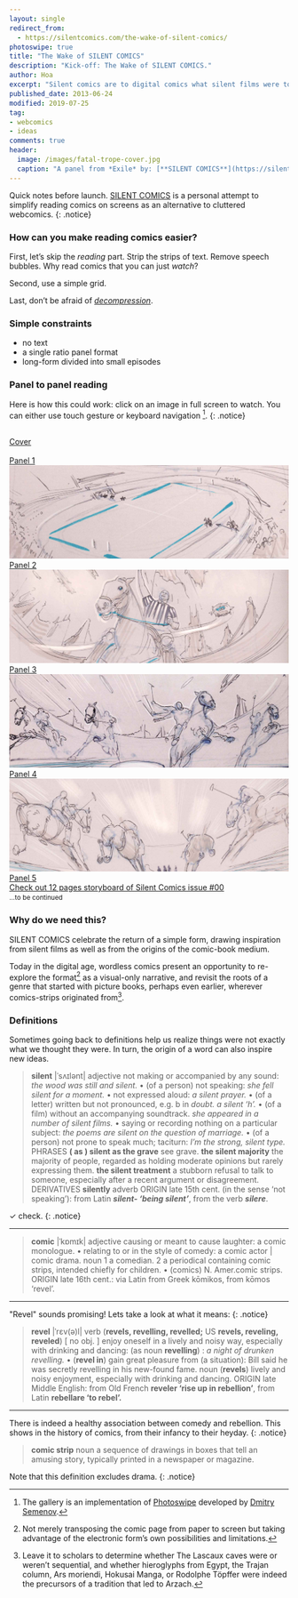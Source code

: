 ```yaml
---
layout: single
redirect_from:
  - https://silentcomics.com/the-wake-of-silent-comics/
photoswipe: true
title: "The Wake of SILENT COMICS"
description: "Kick-off: The Wake of SILENT COMICS."
author: Hoa
excerpt: "Silent comics are to digital comics what silent films were to cinema. In reverse chronology. Where we discuss the origin of the word comic."
published_date: 2013-06-24
modified: 2019-07-25
tag:
- webcomics
- ideas
comments: true
header:
  image: /images/fatal-trope-cover.jpg
  caption: "A panel from *Exile* by: [**SILENT COMICS**](https://silent-comics.com)"
---
```


Quick notes before launch. [SILENT COMICS](https://silent-comics.com) is a personal attempt to simplify reading comics on screens as an alternative to cluttered webcomics.
{: .notice}

### How can you make reading comics easier?

First, let’s skip the *reading* part. Strip the strips of text. Remove speech bubbles. Why read comics that you can just *watch*?

Second, use a simple grid.

Last, don’t be afraid of [*decompression*](https://en.wikipedia.org/wiki/Decompression_(comics)).

### Simple constraints

* no text
* a single ratio panel format
* long-form divided into small episodes

### Panel to panel reading
Here is how this could work: click on an image in full screen to watch. You can either use touch gesture or keyboard navigation [^1].
{: .notice}


<section id="demo-gallery" class="gallery" itemscope itemtype="http://schema.org/ImageGallery">

<a href="{{site.url}}/images/silentcomics_featured_ratio-2X1.png" data-size="2048x1024" data-med="{{site.url}}/images/silentcomics_featured_ratio-2X1.png" data-med-size="1024x728" data-author="SILENT COMICS">
  <img src="{{site.url}}/images/silentcomics_featured_ratio-2X1.png" alt="" />
  <figcaption>Cover</figcaption>
</a>

<a href="{{site.url}}/images/comic-panel-00.jpg" data-size="2048x683" data-med="{{site.url}}/images/comic-panel-00.jpg" data-med-size="1024x341" data-author="SILENT COMICS">
  <img src="{{site.url}}/images/comic-panel-00.jpg" alt="" />
  <figcaption>Panel 1</figcaption>
</a>

<a href="/images/comic-panel-01.jpg" data-size="2048x683" data-med="/images/comic-panel-01.jpg" data-med-size="1024x341" data-author="SILENT COMICS">
  <img src="/images/comic-panel-01.jpg" alt="" />
  <figcaption>Panel 2</figcaption>
</a>

<a href="/images/comic-panel-02.jpg" data-size="2048x683" data-med="/images/comic-panel-02.jpg" data-med-size="1024x341" data-author="SILENT COMICS">
  <img src="/images/comic-panel-02.jpg" alt="" />
  <figcaption>Panel 3</figcaption>
</a>

<a href="/images/comic-panel-03.jpg" data-size="2048x683" data-med="/images/comic-panel-03.jpg" data-med-size="1024x341" data-author="SILENT COMICS">
  <img src="/images/comic-panel-03.jpg" alt="" />
  <figcaption>Panel 4</figcaption>
</a>

<a href="/images/comic-panel-04.jpg" data-size="2048x683" data-med="/images/comic-panel-04.jpg" data-med-size="1024x341" data-author="SILENT COMICS">
  <img src="/images/comic-panel-04.jpg" alt="" />
  <figcaption>Panel 5</figcaption>
</a>

</section>

<div markdown="0"><a href="http://issuu.com/alternatyves/docs/fatal_trope_in_the_tzykanisterion?e=1029923/5498472" class="btn btn--inverse align-right"> Check out 12 pages storyboard of Silent Comics issue #00</a></div> <small>…to be continued</small>

### Why do we need this?
SILENT COMICS celebrate the return of a simple form, drawing inspiration from silent films as well as from the origins of the comic-book medium.

Today in the digital age, wordless comics present an opportunity to re-explore the format[^2] as a visual-only narrative, and revisit the roots of a genre that started with picture books, perhaps even earlier, wherever comics-strips originated from[^3].

[^2]: Not merely transposing the comic page from paper to screen but taking advantage of the electronic form’s own possibilities and limitations.
[^3]: Leave it to scholars to determine whether The Lascaux caves were or weren’t sequential, and whether hieroglyphs from Egypt, the Trajan column, Ars moriendi, Hokusai Manga, or Rodolphe Töpffer were indeed the precursors of a tradition that led to Arzach.

### Definitions
Sometimes going back to definitions help us realize things were not exactly what we thought they were. In turn, the origin of a word can also inspire new ideas.

> **silent** |ˈsʌɪlənt|
adjective
not making or accompanied by any sound: *the wood was still and silent.*
• (of a person) not speaking: *she fell silent for a moment.*
• not expressed aloud: *a silent prayer.*
• (of a letter) written but not pronounced, e.g. b in *doubt. a silent ‘h’.*
• (of a film) without an accompanying soundtrack. *she appeared in a number of silent films.*
• saying or recording nothing on a particular subject: *the poems are silent on the question of marriage.*
• (of a person) not prone to speak much; taciturn: *I’m the strong, silent type.*
PHRASES
**( as ) silent as the grave** see grave.
**the silent majority** the majority of people, regarded as holding moderate opinions but rarely expressing them.
**the silent treatment** a stubborn refusal to talk to someone, especially after a recent argument or disagreement.
DERIVATIVES
**silently** adverb
ORIGIN late 15th cent. (in the sense ‘not speaking’): from Latin ***silent- ‘being silent’***, from the verb ***silere***.

✓ check.
{: .notice}

***

> **comic** |ˈkɒmɪk|
adjective
causing or meant to cause laughter: a comic monologue.
• relating to or in the style of comedy: a comic actor | comic drama.
noun
1 a comedian.
2 a periodical containing comic strips, intended chiefly for children.
• (comics) N. Amer.comic strips.
ORIGIN late 16th cent.: via Latin from Greek kōmikos, from kōmos ‘revel’.

***

"Revel" sounds promising! Lets take a look at what it means:
{: .notice}

> **revel** |ˈrɛv(ə)l|
verb (**revels, revelling, revelled;** US **revels, reveling, reveled**) [ no obj. ]
enjoy oneself in a lively and noisy way, especially with drinking and dancing: (as noun **revelling**) : *a night of drunken revelling.*
• (**revel in**) gain great pleasure from (a situation): Bill said he was secretly revelling in his new-found fame.
noun (**revels**)
lively and noisy enjoyment, especially with drinking and dancing.
ORIGIN late Middle English: from Old French **reveler ‘rise up in rebellion’**, from Latin **rebellare ‘to rebel’.**

***

There is indeed a healthy association between comedy and rebellion. This shows in the history of comics, from their infancy to their heyday.
{: .notice}

> **comic strip**
noun
a sequence of drawings in boxes that tell an amusing story, typically printed in a newspaper or magazine.

Note that this definition excludes drama.
{: .notice}

[^1]: The gallery is an implementation of [Photoswipe](https://photoswipe.com/) developed by [Dmitry Semenov](http://dimsemenov.com).
